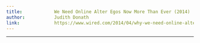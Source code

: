 ```yaml
---
title:            We Need Online Alter Egos Now More Than Ever (2014)
author:           Judith Donath
link:             https://www.wired.com/2014/04/why-we-need-online-alter-egos-now-more-than-ever/h
---
```

---
